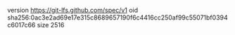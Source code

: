 version https://git-lfs.github.com/spec/v1
oid sha256:0ac3e2ad69e17e315c8689657190f6c4416cc250af99c55071bf0394c6017c66
size 2516
